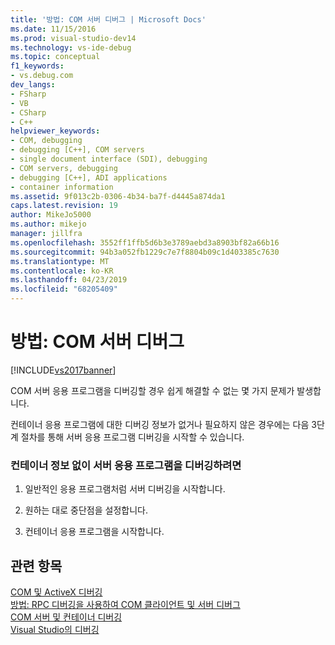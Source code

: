 ```yaml
---
title: '방법: COM 서버 디버그 | Microsoft Docs'
ms.date: 11/15/2016
ms.prod: visual-studio-dev14
ms.technology: vs-ide-debug
ms.topic: conceptual
f1_keywords:
- vs.debug.com
dev_langs:
- FSharp
- VB
- CSharp
- C++
helpviewer_keywords:
- COM, debugging
- debugging [C++], COM servers
- single document interface (SDI), debugging
- COM servers, debugging
- debugging [C++], ADI applications
- container information
ms.assetid: 9f013c2b-0306-4b34-ba7f-d4445a874da1
caps.latest.revision: 19
author: MikeJo5000
ms.author: mikejo
manager: jillfra
ms.openlocfilehash: 3552ff1ffb5d6b3e3789aebd3a8903bf82a66b16
ms.sourcegitcommit: 94b3a052fb1229c7e7f8804b09c1d403385c7630
ms.translationtype: MT
ms.contentlocale: ko-KR
ms.lasthandoff: 04/23/2019
ms.locfileid: "68205409"
---
```

# <a name="how-to-debug-com-servers"></a>방법: COM 서버 디버그
[!INCLUDE[vs2017banner](../includes/vs2017banner.md)]

COM 서버 응용 프로그램을 디버깅할 경우 쉽게 해결할 수 없는 몇 가지 문제가 발생합니다.  
  
 컨테이너 응용 프로그램에 대한 디버깅 정보가 없거나 필요하지 않은 경우에는 다음 3단계 절차를 통해 서버 응용 프로그램 디버깅을 시작할 수 있습니다.  
  
### <a name="to-debug-a-server-application-without-container-information"></a>컨테이너 정보 없이 서버 응용 프로그램을 디버깅하려면  
  
1. 일반적인 응용 프로그램처럼 서버 디버깅을 시작합니다.  
  
2. 원하는 대로 중단점을 설정합니다.  
  
3. 컨테이너 응용 프로그램을 시작합니다.  
  
## <a name="see-also"></a>관련 항목  
 [COM 및 ActiveX 디버깅](../debugger/com-and-activex-debugging.md)   
 [방법: RPC 디버깅을 사용하여 COM 클라이언트 및 서버 디버그](../debugger/how-to-debug-com-clients-and-servers-using-rpc-debugging.md)   
 [COM 서버 및 컨테이너 디버깅](../debugger/com-server-and-container-debugging.md)   
 [Visual Studio의 디버깅](../debugger/debugging-in-visual-studio.md)
